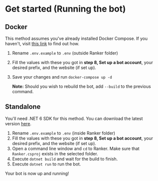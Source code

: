 # Get started (Running the bot)

## Docker
This method assumes you've already installed Docker Compose. If you haven't, visit [this link](https://docs.docker.com/compose/install/#install-compose) to find out how.

1. Rename `.env.example` to `.env` (outside Ranker folder)
2. Fill the values with these you got in **step 8, Set up a bot account**, your desired prefix, and the website (if set up).
3. Save your changes and run `docker-compose up -d`
   
   **Note:** Should you wish to rebuild the bot, add `--build` to the previous command.

## Standalone
You'll need .NET 6 SDK for this method. You can download the latest version [here](https://dotnet.microsoft.com/download/dotnet/6.0).

1. Rename `.env.example` to `.env` (inside Ranker folder)
2. Fill the values with these you got in **step 8, Set up a bot account**, your desired prefix, and the website (if set up).
3. Open a command line window and `cd` to Ranker. Make sure that `Ranker.csproj` exists in the selected folder.
4. Execute `dotnet build` and wait for the build to finish.
5. Execute `dotnet run` to run the bot.

Your bot is now up and running!
